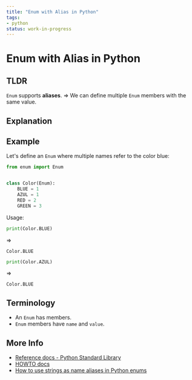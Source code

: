 ```yaml
---
title: "Enum with Alias in Python"
tags:
- python
status: work-in-progress
---
```


# Enum with Alias in Python

## TLDR

`Enum` supports **aliases**.
=>
We can define multiple `Enum` members with the same value.

## Explanation

## Example

Let's define an `Enum` where multiple names refer to the color blue:

```python
from enum import Enum


class Color(Enum):
    BLUE = 1
    AZUL = 1
    RED = 2
    GREEN = 3
```

Usage:

```python
print(Color.BLUE)
```

=>

```
Color.BLUE
```

```python
print(Color.AZUL)
```

=>

```
Color.BLUE
```

## Terminology

* An `Enum` has members.
* `Enum` members have `name` and `value`.

## More Info

* [Reference docs - Python Standard Library](https://docs.python.org/3/library/enum.html)
* [HOWTO docs](https://docs.python.org/3/howto/enum.html)
* [How to use strings as name aliases in Python enums](https://www.notinventedhere.org/articles/python/how-to-use-strings-as-name-aliases-in-python-enums.html)
